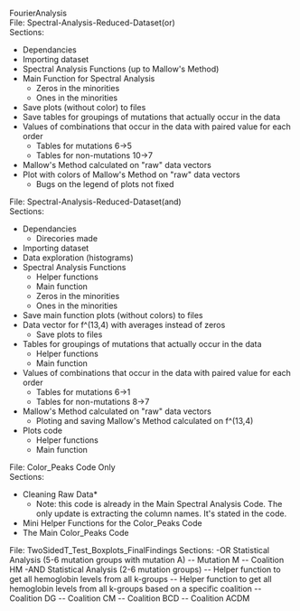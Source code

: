 FourierAnalysis   
File: Spectral-Analysis-Reduced-Dataset(or)  
Sections:    
  - Dependancies 
  - Importing dataset  
  - Spectral Analysis Functions (up to Mallow's Method)  
  - Main Function for Spectral Analysis   
    - Zeros in the minorities  
    - Ones in the minorities  
  - Save plots (without color) to files  
  - Save tables for groupings of mutations that actually occur in the data   
  - Values of combinations that occur in the data with paired value for each order  
    - Tables for mutations 6->5  
    - Tables for non-mutations 10->7  
  - Mallow's Method calculated on "raw" data vectors  
  - Plot with colors of Mallow's Method on "raw" data vectors  
    - Bugs on the legend of plots not fixed  
      
File: Spectral-Analysis-Reduced-Dataset(and)  
Sections:   
  - Dependancies
    - Direcories made
  - Importing dataset
  - Data exploration (histograms)
  - Spectral Analysis Functions
    - Helper functions
    - Main function
     - Zeros in the minorities  
     - Ones in the minorities  
  - Save main function plots (without colors) to files  
  - Data vector for f^(13,4) with averages instead of zeros
    - Save plots to files
  - Tables for groupings of mutations that actually occur in the data   
    - Helper functions  
    - Main function  
  - Values of combinations that occur in the data with paired value for each order  
    - Tables for mutations 6->1  
    - Tables for non-mutations 8->7  
  - Mallow's Method calculated on "raw" data vectors
    - Ploting and saving Mallow's Method calculated on f^(13,4)
  - Plots code
    - Helper functions
    - Main function
  
File: Color_Peaks Code Only  
Sections:   
  - Cleaning Raw Data*  
    - Note: this code is already in the Main Spectral Analysis Code. The only update is extracting the column names. It's   stated in the code.   
  - Mini Helper Functions for the Color_Peaks Code  
  - The Main Color_Peaks Code  

File: TwoSidedT_Test_Boxplots_FinalFindings
Sections:
  -OR Statistical Analysis (5-6 mutation groups with mutation A)
    -- Mutation M
    -- Coalition HM
  -AND Statistical Analysis (2-6 mutation groups)
    -- Helper function to get all hemoglobin levels from all k-groups
    -- Helper function to get all hemoglobin levels from all k-groups based on a specific coalition
    -- Coalition DG
    -- Coalition CM
    -- Coalition BCD
    -- Coalition ACDM
  
